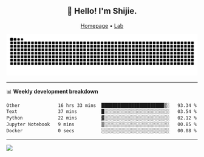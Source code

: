 <h2 align="center">👋 Hello! I'm Shijie.</h2>
<p align="center">
  <a href="https://xu-shi-jie.github.io"> Homepage</a> •
  <a href="https://onodalab.ees.hokudai.ac.jp"> Lab </a>
</p>

![Snake animation](https://github.com/xu-shi-jie/xu-shi-jie/blob/output/github-snake.svg)


-------

📊 **Weekly development breakdown**
<!--START_SECTION:waka-->

```txt
Other              16 hrs 33 mins  ███████████████████████▒░   93.34 %
Text               37 mins         █░░░░░░░░░░░░░░░░░░░░░░░░   03.54 %
Python             22 mins         ▓░░░░░░░░░░░░░░░░░░░░░░░░   02.12 %
Jupyter Notebook   9 mins          ▒░░░░░░░░░░░░░░░░░░░░░░░░   00.85 %
Docker             0 secs          ░░░░░░░░░░░░░░░░░░░░░░░░░   00.08 %
```

<!--END_SECTION:waka-->

-------
![](https://komarev.com/ghpvc/?username=xu-shi-jie&style=flat-square&color=blue) 
